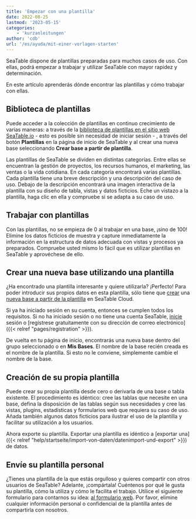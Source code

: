 ```yaml
---
title: 'Empezar con una plantilla'
date: 2022-08-25
lastmod: '2023-05-15'
categories:
    - 'kurzanleitungen'
author: 'cdb'
url: '/es/ayuda/mit-einer-vorlagen-starten'
---
```


SeaTable dispone de plantillas preparadas para muchos casos de uso. Con ellas, podrá empezar a trabajar y utilizar SeaTable con mayor rapidez y determinación.

En este artículo aprenderás dónde encontrar las plantillas y cómo trabajar con ellas.

## Biblioteca de plantillas

Puede acceder a la colección de plantillas en continuo crecimiento de varias maneras: a través de la [biblioteca de plantillas en el sitio web SeaTable.io](https://seatable.io/es/vorlagen/) - esto es posible sin necesidad de iniciar sesión - , a través del botón **Plantillas** en la página de inicio de SeaTable y al crear una nueva base seleccionando **Crear base a partir de plantilla**.

Las plantillas de SeaTable se dividen en distintas categorías. Entre ellas se encuentran la gestión de proyectos, los recursos humanos, el marketing, las ventas o la vida cotidiana. En cada categoría encontrará varias plantillas. Cada plantilla tiene una breve descripción y una descripción del caso de uso. Debajo de la descripción encontrará una imagen interactiva de la plantilla con su diseño de tabla, vistas y datos ficticios. Eche un vistazo a la plantilla, haga clic en ella y compruebe si se adapta a su caso de uso.

## Trabajar con plantillas

Con las plantillas, no se empieza de 0 al trabajar en una base, ¡sino de 100! Elimine los datos ficticios de muestra y capture inmediatamente la información en la estructura de datos adecuada con vistas y procesos ya preparados. Compruebe usted mismo lo fácil que es utilizar plantillas en SeaTable y aprovéchese de ello.

## Crear una nueva base utilizando una plantilla

¿Ha encontrado una plantilla interesante y quiere utilizarla? ¡Perfecto! Para poder introducir sus propios datos en esta plantilla, sólo tiene que [crear](https://seatable.io/es/docs/arbeiten-mit-bases/anlegen-einer-base-mithilfe-einer-vorlage/) una [nueva base a partir de la plantilla](https://seatable.io/es/docs/arbeiten-mit-bases/anlegen-einer-base-mithilfe-einer-vorlage/) en SeaTable Cloud.

Si ya ha iniciado sesión en su cuenta, entonces se cumplen todos los requisitos. Si no ha iniciado sesión o no tiene una cuenta SeaTable, [inicie](https://cloud.seatable.io/) sesión o [regístrese gratuitamente con su dirección de correo electrónico]({{< relref "pages/registration" >}}).

De vuelta en tu página de inicio, encontrarás una nueva base dentro del grupo seleccionado o en **Mis Bases**. El nombre de la base recién creada es el nombre de la plantilla. Si esto no le conviene, simplemente cambie el nombre de la base.

## Creación de su propia plantilla

Puede crear su propia plantilla desde cero o derivarla de una base o tabla existente. El procedimiento es idéntico: cree las tablas que necesite en una base, defina la disposición de las tablas según sus necesidades y cree las vistas, plugins, estadísticas y formularios web que requiera su caso de uso. Añada también algunos datos ficticios para ilustrar el uso de la plantilla y facilitar su utilización a los usuarios.

Ahora exporte su plantilla. Exportar una plantilla es idéntico a [exportar una]({{< relref "help/startseite/import-von-daten/datenimport-und-export" >}}) de datos.

## Envíe su plantilla personal

¿Tienes una plantilla de la que estás orgulloso y quieres compartir con otros usuarios de SeaTable? Adelante, ¡compártala! Cuéntenos por qué le gusta su plantilla, cómo la utiliza y cómo le facilita el trabajo. Utilice el siguiente formulario para contarnos su idea: [al formulario web](https://cloud.seatable.io/dtable/forms/e41b7a37-adca-48b9-9650-9399f410494f/). Por favor, elimine cualquier información personal o confidencial de la plantilla antes de compartirla con nosotros.
